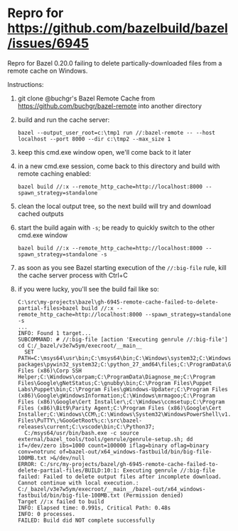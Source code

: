 # Repro for https://github.com/bazelbuild/bazel/issues/6945

Repro for Bazel 0.20.0 failing to delete partically-downloaded files from a remote cache on Windows.

Instructions:

1.  git clone @buchgr's Bazel Remote Cache from https://github.com/buchgr/bazel-remote into another
    directory

1.  build and run the cache server:

        bazel --output_user_root=c:\tmp1 run //:bazel-remote -- --host localhost --port 8000 --dir c:\tmp2 --max_size 1

1.  keep this cmd.exe window open, we'll come back to it later

1.  in a new cmd.exe session, come back to this directory and build with remote caching enabled:

        bazel build //:x --remote_http_cache=http://localhost:8000 --spawn_strategy=standalone

1.  clean the local output tree, so the next build will try and download cached outputs

1.  start the build again with `-s`; be ready to quickly switch to the other cmd.exe window

        bazel build //:x --remote_http_cache=http://localhost:8000 --spawn_strategy=standalone -s

1.  as soon as you see Bazel starting execution of the `//:big-file` rule, kill the cache server
    process with Ctrl+C

1.  if you were lucky, you'll see the build fail like so:

        C:\src\my-projects\bazel\gh-6945-remote-cache-failed-to-delete-partial-files>bazel build //:x --remote_http_cache=http://localhost:8000 --spawn_strategy=standalone -s
        ...
        INFO: Found 1 target...
        SUBCOMMAND: # //:big-file [action 'Executing genrule //:big-file']
        cd C:/_bazel/v3e7w5ym/execroot/__main__
          SET PATH=C:\msys64\usr\bin;C:\msys64\bin;C:\Windows\system32;C:\Windows;C:\Windows\System32\Wbem;C:\Windows\System32\WindowsPowerShell\v1.0\;C:\Users\Administrator\AppData\Local\Microsoft\WindowsApps;C:\python_27_amd64\files\lib\site-packages\pywin32_system32;C:\python_27_amd64\files;C:\ProgramData\GooGet;C:\Program Files (x86)\Corp SSH Helper;C:\Windows\corpam;C:\ProgramData\Diagnose_me;C:\Program Files\Google\gNetStatus;C:\gnubby\bin;C:\Program Files\Puppet Labs\Puppet\bin;C:\Program Files\gWindows-Updater;C:\Program Files (x86)\Google\gWindowsInformation;C:\Windows\mrmagoo;C:\Program Files (x86)\Google\Cert Installer\;C:\Windows\ccmsetup;C:\Program Files (x86)\Bit9\Parity Agent;C:\Program Files (x86)\Google\Cert Installer;C:\Windows\CCM\;C:\Windows\System32\WindowsPowerShell\v1.0;C:\Program Files\PuTTY\;%GooGetRoot%;c:\src\bazel-releases\current;C:\vscode\bin;C:\Python37;
          C:/msys64/usr/bin/bash.exe -c source external/bazel_tools/tools/genrule/genrule-setup.sh; dd if=/dev/zero ibs=1000 count=100000 iflag=binary oflag=binary conv=notrunc of=bazel-out/x64_windows-fastbuild/bin/big-file-100MB.txt >&/dev/null
        ERROR: C:/src/my-projects/bazel/gh-6945-remote-cache-failed-to-delete-partial-files/BUILD:10:1: Executing genrule //:big-file failed: Failed to delete output files after incomplete download. Cannot continue with local execution.: C:/_bazel/v3e7w5ym/execroot/__main__/bazel-out/x64_windows-fastbuild/bin/big-file-100MB.txt (Permission denied)
        Target //:x failed to build
        INFO: Elapsed time: 0.991s, Critical Path: 0.48s
        INFO: 0 processes.
        FAILED: Build did NOT complete successfully

